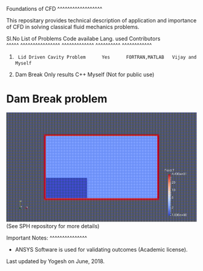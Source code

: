 Foundations of CFD
^^^^^^^^^^^^^^^^^^

This repositary provides technical description of application and importance of CFD in solving classical fluid mechanics problems.

Sl.No   List of Problems	   Code availabe	Lang. used	 Contributors	</br>
^^^^^   ^^^^^^^^^^^^^^^^	   ^^^^^^^^^^^^^	^^^^^^^^^^	 ^^^^^^^^^^^^
1)  	Lid Driven Cavity Problem      Yes		FORTRAN,MATLAB	 Vijay and Myself
2)	Dam Break		    Only results		C++	    Myself
				 (Not for public use)    
				     
# Dam Break problem 
![demo](DamBreak.gif) 			     
(See SPH repository for more details)			    
      	   

Important Notes:
^^^^^^^^^^^^^^^
* ANSYS Software is used for validating outcomes (Academic license).

Last updated by Yogesh on June, 2018.















	





